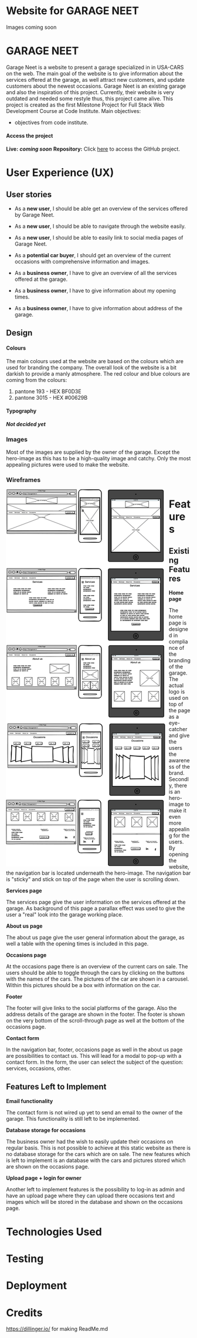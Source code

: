 # Website for GARAGE NEET

Images coming soon


# GARAGE NEET 
Garage Neet is a website to present a garage specialized in in USA-CARS on the web. The main goal of the website is to give information about the services offered at the garage, as well attract new customers, and update customers about the newest occasions. Garage Neet is an existing garage and also the inspiration of this project. Currently, their website is very outdated and needed some restyle thus, this project came alive. 
This project is created as the first Milestone Project for Full Stack Web Development Course at Code Institute. 
Main objectives: 
-	objectives from code institute. 

#### Access the project
**Live:** ***coming soon***
**Repository:** Click [here](https://github.com/Dutchie1990/GarageNeet) to access the GitHub project.

# User Experience (UX)

##  User stories
- As a **new user**, I should be able get an overview of the services offered by Garage Neet. 
- As a **new user**, I should be able to navigate through the website easily. 
- As a **new user**, I should be able to easily link to social media pages of Garage Neet. 
    
- As a **potential car buyer**, I should get an overview of the current occasions with comprehensive information and images. 

- As a **business owner**, I have to give an overview of all the services offered at the garage.
- As a **business owner**, I have to give information about my opening times.
- As a **business owner**, I have to give information about address of the garage.
 
## Design
#### Colours
The main colours used at the website are based on the colours which are used for branding the company. The overall look of the website is a bit darkish to provide a manly atmosphere. 
The red colour and blue colours are coming from the colours: 
1. pantone 193 - HEX BF0D3E
2. pantone 3015 - HEX #00629B
#### Typography
***Not decided yet***
### Images
Most of the images are supplied by the owner of the garage. Except the hero-image as this has to be a high-quality image and catchy. Only the most appealing pictures were used to make the website. 
### Wireframes
<img src="assets/images/mockups-garage-neet.png"
     alt="Mockup for website pages"
     style="float: left; margin-right: 10px;" />
# Features
## Existing Features 
**Home page**

The home page is designed in compliance of the branding of the garage. The actual logo is used on top of the page as a eye-catcher and give the users the awareness of the brand. Secondly, there is an hero-image to make it even more appealing for the users. By opening the website, the navigation bar is located underneath the hero-image. The navigation bar is "sticky" and stick on top of the page when the user is scrolling down. 

**Services page** 

The services page give the user information on the services offered at the garage. As background of this page a parallax effect was used to give the user a "real" look into the garage working place. 

**About us page** 

The about us page give the user general information about the garage, as well a table with the opening times is included in this page.

**Occasions page**

At the occasions page there is an overview of the current cars on sale. The users should be able to toggle through the cars by clicking on the buttons with the names of the cars. The pictures of the car are shown in a carousel. Within this pictures should be a box with information on the car. 

**Footer**

The footer will give links to the social platforms of the garage. Also the address details of the garage are shown in the footer. The footer is shown on the very bottom of the scroll-through page as well at the bottom of the occasions page. 

**Contact form**

In the navigation bar, footer, occasions page as well in the about us page are possibilities to contact us. This will lead for a modal to pop-up with a contact form. In the form, the user can select the subject of the question: services, occasions, other.

## Features Left to Implement
**Email functionality**

The contact form is not wired up yet to send an email to the owner of the garage. This functionality is still left to be implemented. 

**Database storage for occasions**

The business owner had the wish to easily update their occasions on regular basis. This is not possible to achieve at this static website as there is no database storage for the cars which are on sale. The new features which is left to implement is an database with the cars and pictures stored which are shown on the occasions page. 

**Upload page + login for owner**

Another left to implement features is the possibility to log-in as admin and have an upload page where they can upload there occasions text and images which will be stored in the database and shown on the occasions page. 

# Technologies Used

# Testing

# Deployment

# Credits
https://dillinger.io/ for making ReadMe.md
